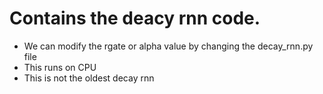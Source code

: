 # Contains the deacy rnn code. 

* We can modify the rgate or alpha value by changing the decay_rnn.py file 
* This runs on CPU
* This is not the oldest decay rnn